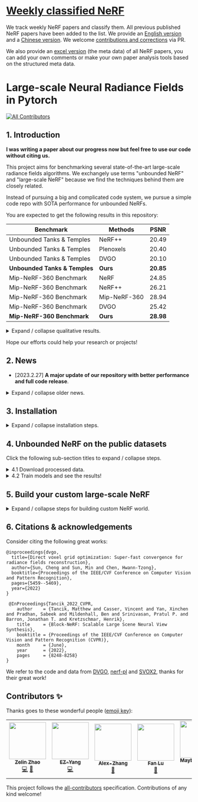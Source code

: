 # [Weekly classified NeRF](docs/weekly_nerf.md)
We track weekly NeRF papers and classify them. All previous published NeRF papers have been added to the list. We provide an [English version](docs/weekly_nerf.md) and a [Chinese version](docs/weekly_nerf_cn.md). We welcome [contributions and corrections](docs/contribute_weekly_nerf.md) via PR.

We also provide an [excel version](docs/weekly_nerf_meta_data.xlsx) (the meta data) of all NeRF papers, you can add your own comments or make your own paper analysis tools based on the structured meta data.

# Large-scale Neural Radiance Fields in Pytorch

<!-- ALL-CONTRIBUTORS-BADGE:START - Do not remove or modify this section -->
[![All Contributors](https://img.shields.io/badge/all_contributors-5-orange.svg?style=flat-square)](#contributors-)
<!-- ALL-CONTRIBUTORS-BADGE:END -->

## 1. Introduction

**I was writing a paper about our progress now but feel free to use our code without citing us.**

This project aims for benchmarking several state-of-the-art large-scale radiance fields algorithms. We exchangely use terms "unbounded NeRF" and "large-scale NeRF" because we find the techniques behind them are closely related.

Instead of pursuing a big and complicated code system, we pursue a simple code repo with SOTA performance for unbounded NeRFs.

You are expected to get the following results in this repository:

| Benchmark                     | Methods      | PSNR      |
|-------------------------------|--------------|-----------|
| Unbounded Tanks & Temples     | NeRF++       | 20.49     |
| Unbounded Tanks & Temples     | Plenoxels    | 20.40     |
| Unbounded Tanks & Temples     | DVGO         | 20.10     |
| **Unbounded Tanks & Temples** | **Ours**     | **20.85** |
| Mip-NeRF-360 Benchmark          | NeRF         | 24.85     |
| Mip-NeRF-360 Benchmark          | NeRF++       | 26.21     |
| Mip-NeRF-360 Benchmark          | Mip-NeRF-360 | 28.94     |
| Mip-NeRF-360 Benchmark          | DVGO         | 25.42     |
| **Mip-NeRF-360 Benchmark**      | **Ours**     | **28.98** |

<details> 

<summary> Expand / collapse qualitative results. </summary>

## San Francisco Mission Bay (provided by [Block-NeRF](https://waymo.com/research/block-nerf/)):
* Training splits:

  https://user-images.githubusercontent.com/31123348/200509378-4b9fe63f-4fa4-40b1-83a9-b8950d981a3b.mp4

* Rotation: 

  https://user-images.githubusercontent.com/31123348/200509910-a5d8f820-143a-4e03-8221-b04d0db2d050.mov

</details>

Hope our efforts could help your research or projects!

## 2. News
- [2023.2.27] **A major update of our repository with better performance and full code release**. 

<details>
<summary> Expand / collapse older news. </summary>
	
- [2022.12.23] Released several weeks' NeRF. Too many papers pop out these days so the update speed is slow.
- [2022.9.12] Training Block-NeRF on the Waymo dataset, reaching PSNR 24.3.
- [2022.8.31] Training Mega-NeRF on the Waymo dataset, loss still NAN.
- [2022.8.24] Support the full Mega-NeRF pipeline.
- [2022.8.18] Support all previous papers in weekly classified NeRF.
- [2022.8.17] Support classification in weekly NeRF.
- [2022.8.16] Support evaluation scripts and data format standard. Getting some results.
- [2022.8.13] Add estimated camera pose and release a better dataset.
- [2022.8.12] Add weekly NeRF functions.
- [2022.8.8] Add the NeRF reconstruction code and doc for custom purposes.
- [2022.7.28] The data preprocess script is finished.
- [2022.7.20] This project started!
</details>

## 3. Installation
<details>
<summary>Expand / collapse installation steps.</summary>

1. Create conda environment.
   ```bash
   conda create -n large-scale-nerf python=3.9
   conda activate large-scale-nerf
   ```
2. Install pytorch, and other libs. Make sure your Pytorch version is compatible with your CUDA.
   ```bash
   pip install --upgrade pip
   pip install -r requirements.txt
   conda install pytorch torchvision torchaudio pytorch-cuda=11.6 -c pytorch -c nvidia

3. Install grid-based operators to avoid running them every time, cuda lib required. (Check via "nvcc -V" to ensure that you have a latest cuda.)
   ```bash
   apt-get install g++ build-essential  # ensure you have g++ and other build essentials, sudo access required.
   cd comvog/cuda
   python setup.py install
   cd ../../
   ```
4. Install other libs used for reconstructing **custom** scenes. This is only needed when you need to build your scenes.
   ```bash
   sudo apt-get install colmap
   sudo apt-get install imagemagick  # required sudo accesss
   conda install pytorch-scatter -c pyg  # or install via https://github.com/rusty1s/pytorch_scatter
   ```
   You can use laptop version of COLMAP as well if you do not have access to sudo access on your server. However, we found if you do not set up COLMAP parameters properly, you would not get the SOTA performance.
</details>

## 4. Unbounded NeRF on the public datasets

Click the following sub-section titles to expand / collapse steps.

<details>
<summary> 4.1 Download processed data.</summary>

(1) [Unbounded Tanks & Temples](https://www.tanksandtemples.org/). Download data from [here](https://drive.google.com/file/d/11KRfN91W1AxAW6lOFs4EeYDbeoQZCi87/view). Then unzip the data.

```bash
gdown --id 11KRfN91W1AxAW6lOFs4EeYDbeoQZCi87
unzip tanks_and_temples.zip
```
	
(2) The [Mip-NeRF-360](https://jonbarron.info/mipnerf360/) dataset.

```bash
cd data
wget http://storage.googleapis.com/gresearch/refraw360/360_v2.zip
mkdir 360_v2
unzip 360_v2.zip -d 360_v2
```

(3) [San Fran Cisco Mission Bay](https://waymo.com/research/block-nerf/).
What you should know before downloading the data:

- **Disclaimer**: you should ensure that you get the permission for usage from the original data provider. One should first sign the license on the [official waymo webiste](https://waymo.com/research/block-nerf/licensing/) to get the permission of downloading the Waymo data. Other data should be downloaded and used without obeying the original licenses.

- Our processed waymo data is significantly **smaller** than the original version (19.1GB vs. 191GB) because we store the camera poses instead of raw ray directions. Besides, our processed data is more friendly for Pytorch dataloaders. Download [the data](https://drive.google.com/drive/folders/1Lcc6MF35EnXGyUy0UZPkUx7SfeLsv8u9?usp=sharing) in the Google Drive. You may use [gdown](https://stackoverflow.com/questions/65001496/how-to-download-a-google-drive-folder-using-link-in-linux) to download the files via command lines. If you are interested in processing the raw waymo data on your own, please refer to [this doc](./docs/get_pytorch_waymo_dataset.md).

The downloaded data would look like this:

   ```
   data
      |
      |——————360_v2                                    // the root folder for the Mip-NeRF-360 benchmark
      |        └——————bicycle                          // one scene under the Mip-NeRF-360 benchmark
      |        |         └——————images                 // rgb images
      |        |         └——————images_2               // rgb images downscaled by 2
      |        |         └——————sparse                 // camera poses
      |        ...
      |——————tanks_and_temples                         // the root folder for Tanks&Temples
      |        └——————tat_intermediate_M60             // one scene under Tanks&Temples
      |        |         └——————camera_path            // render split camera poses, intrinsics and extrinsics
      |        |         └——————test                   // test split
      |        |         └——————train                  // train split
      |        |         └——————validation             // validation split
      |        ...
      |——————pytorch_waymo_dataset                     // the root folder for San Fran Cisco Mission Bay
      |        └——————cam_info.json                    // extracted cam2img information in dict.
      |        └——————coordinates.pt                   // global camera information used in Mega-NeRF
      |        └——————train                            // train data
      |        |         └——————metadata               // meta data per image (camera information, etc)
      |        |         └——————rgbs                   // rgb images
      |        |         └——————split_block_train.json // split block informations
      |        |         └——————train_all_meta.json    // all meta informations in train folder
      |        └——————val                              // val data with the same structure as train
   ```
</details>

<details>
<summary> 4.2 Train models and see the results!</summary>

You only need to run "python run_comvog.py" to finish the train-test-render cycle. Explanations of some arguments: 
```bash
--program: the program to run, normally --program train will be all you need.
--config: the config pointing to the scene file, e.g., --config comvog/configs/tankstemple_unbounded/truck_single.py.
--num_per_block: number of blocks used in large-scale NeRFs, normally this is set to -1, unless specially needed.
--render_train: render the trained model on the train split.
--render_train: render the trained model on the test split.
--render_train: render the trained model on the render split.
--exp_id: add some experimental ids to identify different experiments. E.g., --exp_id 5.
--eval_ssim / eval_lpips_vgg: report SSIM / LPIPS(VGG) scores.
```

While we list major of the commands in scripts/train_comvog.sh, we list some of commands below for better reproducibility.

```bash
# Unbounded tanks and temples
python run_comvog.py --program train --config comvog/configs/tankstemple_unbounded/playground_single.py --num_per_block -1 --render_train --render_test --render_video --exp_id 57
python run_comvog.py --program train --config comvog/configs/tankstemple_unbounded/train_single.py --num_per_block -1 --render_train --render_test --render_video --exp_id 12
python run_comvog.py --program train --config comvog/configs/tankstemple_unbounded/truck_single.py --num_per_block -1 --render_train --render_test --render_video --exp_id 4
python run_comvog.py --program train --config comvog/configs/tankstemple_unbounded/m60_single.py --num_per_block -1 --render_train --render_test --render_video --exp_id 6

# 360 degree dataset
python run_comvog.py --program train --config comvog/configs/nerf_unbounded/room_single.py --num_per_block -1 --eval_ssim --eval_lpips_vgg --render_train --render_test --render_video --exp_id 9
python run_comvog.py --program train --config comvog/configs/nerf_unbounded/stump_single.py --num_per_block -1 --eval_ssim --eval_lpips_vgg --render_train --render_test --render_video --exp_id 10
python run_comvog.py --program train --config comvog/configs/nerf_unbounded/bicycle_single.py --num_per_block -1 --eval_ssim --eval_lpips_vgg --render_train --render_test --render_video --exp_id 11
python run_comvog.py --program train --config comvog/configs/nerf_unbounded/bonsai_single.py --num_per_block -1 --eval_ssim --eval_lpips_vgg --render_train --render_test --render_video --exp_id 3
python run_comvog.py --program train --config comvog/configs/nerf_unbounded/garden_single.py --num_per_block -1 --eval_ssim --eval_lpips_vgg --render_train --render_test --render_video --exp_id 2
python run_comvog.py --program train --config comvog/configs/nerf_unbounded/kitchen_single.py --num_per_block -1 --eval_ssim --eval_lpips_vgg --render_train --render_test --render_video --exp_id 2
python run_comvog.py --program train --config comvog/configs/nerf_unbounded/counter_single.py --num_per_block -1 --eval_ssim --eval_lpips_vgg --render_train --render_test --render_video --exp_id 2

# San Francisco Mission Bay dataset
python run_comvog.py --program train --config comvog/configs/waymo/waymo_no_block.py --num_per_block 100 --render_video --exp_id 30
```

The old version of Block-NeRF is still provided to serve as a baseline, but it will be deprecated soon. We will mainly work on grid-based models later because they are simple and fast. Run the following command to reproduce the old Block-NeRF experiments:

```bash
bash scripts/block_nerf_train.sh
bash scripts/block_nerf_eval.sh
```

</details>


## 5. Build your custom large-scale NeRF

<details>
<summary>Expand / collapse steps for building custom NeRF world.</summary>

1. Put your images under data folder. The structure should be like:

	```bash
	data
	   |——————Madoka          // Your folder name here.
	   |        └——————source // Source images should be put here.
	   |                 └——————---|1.png
	   |                 └——————---|2.png
	   |                 └——————---|...
	```
   The sample data is provided in [our Google drive folder](https://drive.google.com/drive/folders/1JyX0VNf0R58s46Abj8HDO1NwZqmGOVRS?usp=sharing). The Madoka and Otobai can be found [at this link](https://sunset1995.github.io/dvgo/tutor_forward_facing.html). 

2. Run COLMAP to reconstruct scenes. This would probably cost a long time.

	```bash
	python tools/imgs2poses.py data/Madoka
	```
   You can replace data/Madoka by your data folder.
   If your COLMAP version is larger than 3.6 (which should not happen if you use apt-get), you need to change export_path to output_path in the colmap_wrapper.py.

3. Training NeRF scenes.

	```bash
	python run_comvog.py --config configs/custom/Madoka.py
	```
   You can replace configs/custom/Madoka.py by other configs.

4. Validating the training results to generate a fly-through video.

	```bash
	python run_comvog.py --config configs/custom/Madoka.py --render_only --render_video --render_video_factor 8
	```
</details>


## 6. Citations & acknowledgements

Consider citing the following great works:

```
@inproceedings{dvgo,
  title={Direct voxel grid optimization: Super-fast convergence for radiance fields reconstruction},
  author={Sun, Cheng and Sun, Min and Chen, Hwann-Tzong},
  booktitle={Proceedings of the IEEE/CVF Conference on Computer Vision and Pattern Recognition},
  pages={5459--5469},
  year={2022}
}

 @InProceedings{Tancik_2022_CVPR,
    author    = {Tancik, Matthew and Casser, Vincent and Yan, Xinchen and Pradhan, Sabeek and Mildenhall, Ben and Srinivasan, Pratul P. and Barron, Jonathan T. and Kretzschmar, Henrik},
    title     = {Block-NeRF: Scalable Large Scene Neural View Synthesis},
    booktitle = {Proceedings of the IEEE/CVF Conference on Computer Vision and Pattern Recognition (CVPR)},
    month     = {June},
    year      = {2022},
    pages     = {8248-8258}
}
```

We refer to the code and data from [DVGO](https://github.com/sunset1995/DirectVoxGO), [nerf-pl](https://github.com/kwea123/nerf_pl) and [SVOX2](https://github.com/sxyu/svox2), thanks for their great work!

## Contributors ✨

Thanks goes to these wonderful people ([emoji key](https://allcontributors.org/docs/en/emoji-key)):

<!-- ALL-CONTRIBUTORS-LIST:START - Do not remove or modify this section -->
<!-- prettier-ignore-start -->
<!-- markdownlint-disable -->
<table>
  <tbody>
    <tr>
      <td align="center"><a href="https://sjtuytc.github.io/"><img src="https://avatars.githubusercontent.com/u/31123348?v=4?s=100" width="100px;" alt=""/><br /><sub><b>Zelin Zhao</b></sub></a><br /><a href="https://github.com/dvlab-research/LargeScaleNeRFPytorch/commits?author=sjtuytc" title="Code">💻</a> <a href="#maintenance-sjtuytc" title="Maintenance">🚧</a></td>
      <td align="center"><a href="https://github.com/SEUleaderYang"><img src="https://avatars.githubusercontent.com/u/55042050?v=4?s=100" width="100px;" alt=""/><br /><sub><b>EZ-Yang</b></sub></a><br /><a href="https://github.com/dvlab-research/LargeScaleNeRFPytorch/commits?author=SEUleaderYang" title="Code">💻</a></td>
      <td align="center"><a href="https://github.com/Alex-Alison-Zhang"><img src="https://avatars.githubusercontent.com/u/71915735?v=4?s=100" width="100px;" alt=""/><br /><sub><b>Alex-Zhang</b></sub></a><br /><a href="https://github.com/dvlab-research/LargeScaleNeRFPytorch/issues?q=author%3AAlex-Alison-Zhang" title="Bug reports">🐛</a></td>
      <td align="center"><a href="https://fanlu97.github.io/"><img src="https://avatars.githubusercontent.com/u/45007531?v=4?s=100" width="100px;" alt=""/><br /><sub><b>Fan Lu</b></sub></a><br /><a href="https://github.com/dvlab-research/LargeScaleNeRFPytorch/issues?q=author%3AFanLu97" title="Bug reports">🐛</a></td>
      <td align="center"><a href="https://maybeshewill-cv.github.io"><img src="https://avatars.githubusercontent.com/u/15725187?v=4?s=100" width="100px;" alt=""/><br /><sub><b>MaybeShewill-CV</b></sub></a><br /><a href="https://github.com/dvlab-research/LargeScaleNeRFPytorch/issues?q=author%3AMaybeShewill-CV" title="Bug reports">🐛</a></td>
    </tr>
  </tbody>
</table>

<!-- markdownlint-restore -->
<!-- prettier-ignore-end -->

<!-- ALL-CONTRIBUTORS-LIST:END -->

This project follows the [all-contributors](https://github.com/all-contributors/all-contributors) specification. Contributions of any kind welcome!
